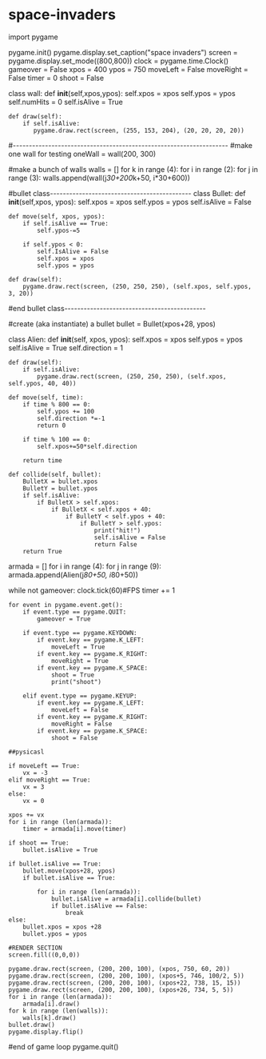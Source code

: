 # space-invaders
import pygame

pygame.init()
pygame.display.set_caption("space invaders")
screen = pygame.display.set_mode((800,800))
clock = pygame.time.Clock()
gameover = False
xpos = 400
ypos = 750
moveLeft = False
moveRight = False
timer = 0
shoot = False

class wall:
    def __init__(self,xpos,ypos):
        self.xpos = xpos
        self.ypos = ypos
        self.numHits = 0
        self.isAlive = True
    
    def draw(self):
        if self.isAlive:
           pygame.draw.rect(screen, (255, 153, 204), (20, 20, 20, 20))
#-------------------------------------------------------------------
#make one wall for testing
oneWall = wall(200, 300)

#make a bunch of walls
walls = []
for k in range (4):
    for i in range (2):
        for j in range (3):
            walls.append(wall(j*30+200*k+50, i*30+600))
            
            
            
#bullet class--------------------------------------------
class Bullet:
    def __init__(self,xpos, ypos):
        self.xpos = xpos
        self.ypos = ypos
        self.isAlive = False
    
    def move(self, xpos, ypos):
        if self.isAlive == True:
            self.ypos-=5
        
        if self.ypos < 0:
            self.IsAlive = False
            self.xpos = xpos
            self.ypos = ypos
    
    def draw(self):
        pygame.draw.rect(screen, (250, 250, 250), (self.xpos, self.ypos, 3, 20))
#end bullet class--------------------------------------------        

#create (aka instantiate) a bullet
bullet = Bullet(xpos+28, ypos)               

class Alien:
    def __init__(self, xpos, ypos):
        self.xpos = xpos
        self.ypos = ypos
        self.isAlive = True
        self.direction = 1
    
    def draw(self):
        if self.isAlive:
            pygame.draw.rect(screen, (250, 250, 250), (self.xpos, self.ypos, 40, 40))
    
    def move(self, time):
        if time % 800 == 0:
            self.ypos += 100
            self.direction *=-1
            return 0
        
        if time % 100 == 0:
            self.xpos+=50*self.direction
        
        return time
    
    def collide(self, bullet):
        BulletX = bullet.xpos
        BulletY = bullet.ypos
        if self.isAlive:
            if BulletX > self.xpos:
                if BulletX < self.xpos + 40:
                    if BulletY < self.ypos + 40:
                        if BulletY > self.ypos:
                            print("hit!")
                            self.isAlive = False
                            return False
        return True
                
        
armada = []
for i in range (4):
    for j in range (9):
        armada.append(Alien(j*80+50, i*80+50))


while not gameover:
    clock.tick(60)#FPS
    timer += 1
    
    for event in pygame.event.get():
        if event.type == pygame.QUIT:
            gameover = True
        
        if event.type == pygame.KEYDOWN:
            if event.key == pygame.K_LEFT:
                moveLeft = True
            if event.key == pygame.K_RIGHT:
                moveRight = True
            if event.key == pygame.K_SPACE:
                shoot = True
                print("shoot")

        elif event.type == pygame.KEYUP:
            if event.key == pygame.K_LEFT:
                moveLeft = False
            if event.key == pygame.K_RIGHT:
                moveRight = False
            if event.key == pygame.K_SPACE:
                shoot = False
        
    ##pysicasl

    if moveLeft == True:
        vx = -3
    elif moveRight == True:
        vx = 3
    else:
        vx = 0
            
    xpos += vx
    for i in range (len(armada)):
        timer = armada[i].move(timer)
    
    if shoot == True:
        bullet.isAlive = True
    
    if bullet.isAlive == True:
        bullet.move(xpos+28, ypos)
        if bullet.isAlive == True:
            
            for i in range (len(armada)):
                bullet.isAlive = armada[i].collide(bullet)
                if bullet.isAlive == False:
                    break
    else:
        bullet.xpos = xpos +28
        bullet.ypos = ypos
        
    #RENDER SECTION
    screen.fill((0,0,0))
    
    pygame.draw.rect(screen, (200, 200, 100), (xpos, 750, 60, 20))
    pygame.draw.rect(screen, (200, 200, 100), (xpos+5, 746, 100/2, 5))
    pygame.draw.rect(screen, (200, 200, 100), (xpos+22, 738, 15, 15))
    pygame.draw.rect(screen, (200, 200, 100), (xpos+26, 734, 5, 5))
    for i in range (len(armada)):
        armada[i].draw()
    for k in range (len(walls)):
        walls[k].draw()
    bullet.draw()
    pygame.display.flip()
    
#end of game loop
pygame.quit()
